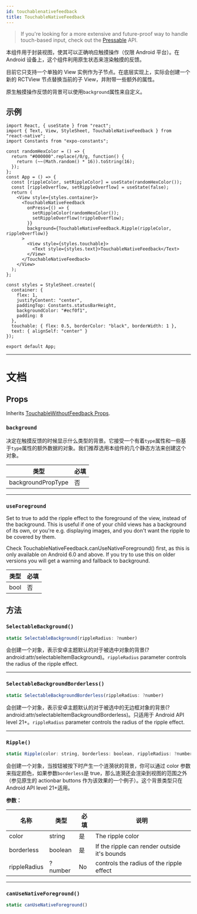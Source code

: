 ```yaml
---
id: touchablenativefeedback
title: TouchableNativeFeedback
---
```


> If you're looking for a more extensive and future-proof way to handle touch-based input, check out the [Pressable](pressable.md) API.

本组件用于封装视图，使其可以正确响应触摸操作（仅限 Android 平台）。在 Android 设备上，这个组件利用原生状态来渲染触摸的反馈。

目前它只支持一个单独的 View 实例作为子节点。在底层实现上，实际会创建一个新的 RCTView 节点替换当前的子 View，并附带一些额外的属性。

原生触摸操作反馈的背景可以使用`background`属性来自定义。

## 示例

```SnackPlayer name=TouchableNativeFeedback%20Android%20Component%20Example&supportedPlatforms=android
import React, { useState } from "react";
import { Text, View, StyleSheet, TouchableNativeFeedback } from "react-native";
import Constants from "expo-constants";

const randomHexColor = () => {
  return "#000000".replace(/0/g, function() {
    return (~~(Math.random() * 16)).toString(16);
  });
};
const App = () => {
  const [rippleColor, setRippleColor] = useState(randomHexColor());
  const [rippleOverflow, setRippleOverflow] = useState(false);
  return (
    <View style={styles.container}>
      <TouchableNativeFeedback
        onPress={() => {
          setRippleColor(randomHexColor());
          setRippleOverflow(!rippleOverflow);
        }}
        background={TouchableNativeFeedback.Ripple(rippleColor, rippleOverflow)}
      >
        <View style={styles.touchable}>
          <Text style={styles.text}>TouchableNativeFeedback</Text>
        </View>
      </TouchableNativeFeedback>
    </View>
  );
};

const styles = StyleSheet.create({
  container: {
    flex: 1,
    justifyContent: "center",
    paddingTop: Constants.statusBarHeight,
    backgroundColor: "#ecf0f1",
    padding: 8
  },
  touchable: { flex: 0.5, borderColor: "black", borderWidth: 1 },
  text: { alignSelf: "center" }
});

export default App;
```

---

# 文档

## Props

Inherits [TouchableWithoutFeedback Props](touchablewithoutfeedback.md#props).

### `background`

决定在触摸反馈的时候显示什么类型的背景。它接受一个有着`type`属性和一些基于`type`属性的额外数据的对象。我们推荐选用本组件的几个静态方法来创建这个对象。

| 类型               | 必填 |
| ------------------ | ---- |
| backgroundPropType | 否   |

---

### `useForeground`

Set to true to add the ripple effect to the foreground of the view, instead of the background. This is useful if one of your child views has a background of its own, or you're e.g. displaying images, and you don't want the ripple to be covered by them.

Check TouchableNativeFeedback.canUseNativeForeground() first, as this is only available on Android 6.0 and above. If you try to use this on older versions you will get a warning and fallback to background.

| 类型 | 必填 |
| ---- | ---- |
| bool | 否   |

## 方法

### `SelectableBackground()`

```jsx
static SelectableBackground(rippleRadius: ?number)
```

会创建一个对象，表示安卓主题默认的对于被选中对象的背景(?android:attr/selectableItemBackground)。`rippleRadius` parameter controls the radius of the ripple effect.

---

### `SelectableBackgroundBorderless()`

```jsx
static SelectableBackgroundBorderless(rippleRadius: ?number)
```

会创建一个对象，表示安卓主题默认的对于被选中的无边框对象的背景(?android:attr/selectableItemBackgroundBorderless)。只适用于 Android API level 21+。`rippleRadius` parameter controls the radius of the ripple effect.

---

### `Ripple()`

```jsx
static Ripple(color: string, borderless: boolean, rippleRadius: ?number)
```

会创建一个对象，当按钮被按下时产生一个涟漪状的背景，你可以通过 color 参数来指定颜色，如果参数`borderless`是 true，那么涟漪还会渲染到视图的范围之外（参见原生的 actionbar buttons 作为该效果的一个例子）。这个背景类型只在 Android API level 21+适用。

**参数：**

| 名称         | 类型    | 必填 | 说明                                         |
| ------------ | ------- | ---- | -------------------------------------------- |
| color        | string  | 是   | The ripple color                             |
| borderless   | boolean | 是   | If the ripple can render outside it's bounds |
| rippleRadius | ?number | No   | controls the radius of the ripple effect     |

---

### `canUseNativeForeground()`

```jsx
static canUseNativeForeground()
```
